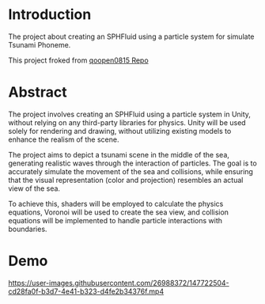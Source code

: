 # Introduction  

The project about creating an SPHFluid using a particle system for simulate Tsunami Phoneme.

This project froked from [qoopen0815 Repo](https://github.com/qoopen0815/SPHFluid) 

# Abstract

The project involves creating an SPHFluid using a particle system in Unity, without relying on any third-party libraries for physics. Unity will be used solely for rendering and drawing, without utilizing existing models to enhance the realism of the scene.

The project aims to depict a tsunami scene in the middle of the sea, generating realistic waves through the interaction of particles. The goal is to accurately simulate the movement of the sea and collisions, while ensuring that the visual representation (color and projection) resembles an actual view of the sea.

To achieve this, shaders will be employed to calculate the physics equations, Voronoi will be used to create the sea view, and collision equations will be implemented to handle particle interactions with boundaries.

# Demo

https://user-images.githubusercontent.com/26988372/147722504-cd28fa0f-b3d7-4e41-b323-d4fe2b34376f.mp4


#
